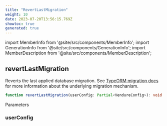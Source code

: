 ```yaml
---
title: "RevertLastMigration"
weight: 10
date: 2023-07-20T13:56:15.769Z
showtoc: true
generated: true
---
```

<!-- This file was generated from the Vendure source. Do not modify. Instead, re-run the "docs:build" script -->
import MemberInfo from '@site/src/components/MemberInfo';
import GenerationInfo from '@site/src/components/GenerationInfo';
import MemberDescription from '@site/src/components/MemberDescription';


## revertLastMigration

<GenerationInfo sourceFile="packages/core/src/migrate.ts" sourceLine="82" packageName="@vendure/core" />

Reverts the last applied database migration. See [TypeORM migration docs](https://typeorm.io/#/migrations)
for more information about the underlying migration mechanism.

```ts title="Signature"
function revertLastMigration(userConfig: Partial<VendureConfig>): void
```
Parameters

### userConfig

<MemberInfo kind="parameter" type="Partial&#60;<a href='/typescript-api/configuration/vendure-config#vendureconfig'>VendureConfig</a>&#62;" />

